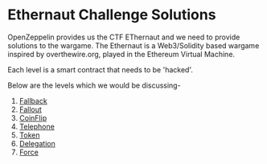# Ethernaut Challenge Solutions

OpenZeppelin provides us the CTF EThernaut and we need to provide solutions to the wargame. The Ethernaut is a Web3/Solidity based wargame inspired by overthewire.org, played in the Ethereum Virtual Machine. 

Each level is a smart contract that needs to be 'hacked'. 

Below are the levels which we would be discussing-

1. [Fallback](https://github.com/nupur06p/Ethernaut-Challenge/tree/5e67729066316716b92ed148086b2fcac8d1395e/Fallback)
2. [Fallout](https://github.com/nupur06p/Ethernaut-Challenge/tree/bfa5cc3513161c26174eb348cb509c3d247d01e6/Fallout)
3. [CoinFlip](https://github.com/nupur06p/Ethernaut-Challenge/tree/bfa5cc3513161c26174eb348cb509c3d247d01e6/CoinFlip)
4. [Telephone](https://github.com/nupur06p/Ethernaut-Challenge/tree/fb4ff837da8506bbfdf62ddac720dbe15e11485a/Telephone)
5. [Token](https://github.com/nupur06p/Ethernaut-Challenge/tree/fb4ff837da8506bbfdf62ddac720dbe15e11485a/Token)
6. [Delegation](https://github.com/nupur06p/Ethernaut-Challenge/tree/fb4ff837da8506bbfdf62ddac720dbe15e11485a/Delegation)
7. [Force](https://github.com/nupur06p/Ethernaut-Challenge/tree/fb4ff837da8506bbfdf62ddac720dbe15e11485a/Force)
